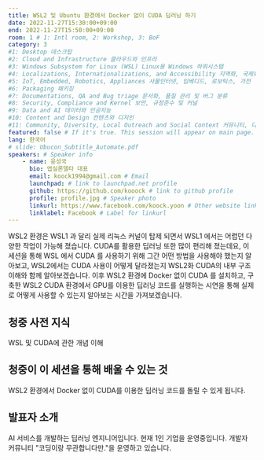 ```yaml
---
title: WSL2 및 Ubuntu 환경에서 Docker 없이 CUDA 딥러닝 하기
date: 2022-11-27T15:30:00+09:00
end: 2022-11-27T15:50:00+09:00
room: 1 # 1: Intl room, 2: Workshop, 3: BoF
category: 3
#1: Desktop 데스크탑
#2: Cloud and Infrastructure 클라우드와 인프라
#3: Windows Subsystem for Linux (WSL) Linux용 Windows 하위시스템
#4: Localizations, Internationalizations, and Accessibility 지역화, 국제화 및 접근성
#5: IoT, Embedded, Robotics, Appliances 사물인터넷, 임베디드, 로보틱스, 가전
#6: Packaging 패키징
#7: Documentations, QA and Bug triage 문서화, 품질 관리 및 버그 분류
#8: Security, Compliance and Kernel 보안, 규정준수 및 커널
#9: Data and AI 데이터와 인공지능
#10: Content and Design 컨텐츠와 디지인
#11: Community, Diversity, Local Outreach and Social Context 커뮤니티, 다양성, 지역 사회 협력과 사회적 관점
featured: false # If it's true. This session will appear on main page.
lang: 한국어
# slide: Ubucon_Subtitle_Automate.pdf
speakers: # Speaker info
    - name: 윤성국
      bio: 엡실론델타 대표
      email: koock1994@gmail.com # Email
      launchpad: # link to launchpad.net profile
      github: https://github.com/kooock # link to github profile
      profile: profile.jpg # Speaker photo
      linkurl: https://www.facebook.com/koock.yoon # Other website link url
      linklabel: Facebook # Label for linkurl
---
```


WSL2 환경은 WSL1 과 달리 실제 리눅스 커널이 탑제 되면서 WSL1 에서는 어렵던 다양한 작업이 가능해 졌습니다. CUDA를 활용한 딥러닝 또한 많이 편리해 졌는데요,
이 세션을 통해 WSL 에서 CUDA 를 사용하기 위해 그간 어떤 방법을 사용해야 했는지 알아보고, WSL2에서는 CUDA 사용이 어떻게 달라졌는지 WSL2화 CUDA의 내부 구조 이해와 함께 알아보겠습니다. 이후 WSL2 환경에 Docker 없이 CUDA 를 설치하고, 구축한 WSL2 CUDA 환경에서 GPU를 이용한 딥러닝 코드를 실행하는 시연을 통해 실제로 어떻게 사용할 수 있는지 알아보는 시간을 가져보겠습니다.

## 청중 사전 지식

WSL 및 CUDA에 관한 개념 이해

## 청중이 이 세션을 통해 배울 수 있는 것
WSL2 환경에서 Docker 없이 CUDA를 이용한 딥러닝 코드를 돌릴 수 있게 됩니다.

## 발표자 소개
AI 서비스를 개발하는 딥러닝 엔지니어입니다. 현재 1인 기업을 운영중입니다. 개발자 커뮤니티 "코딩이랑 무관합니다만."을 운영하고 있습니다. 